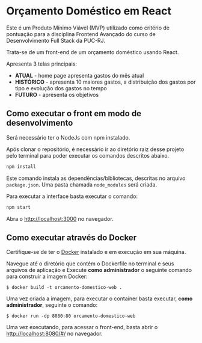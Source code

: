 # Orçamento Doméstico em React

Este é um Produto Mínimo Viável (MVP) utilizado como critério de pontuação para a disciplina Frontend Avançado do curso de Desenvolvimento Full Stack da PUC-RJ.

Trata-se de um front-end de um orçamento doméstico usando React.

Apresenta 3 telas principais:

- **ATUAL** - home page apresenta gastos do mês atual
- **HISTÓRICO** - apresenta 10 maiores gastos, a distribuição dos gastos por tipo e evolução dos gastos no tempo
- **FUTURO** - apresenta os objetivos

## Como executar o front em modo de desenvolvimento

Será necessário ter o NodeJs com npm instalado.

Após clonar o repositório, é necessário ir ao diretório raiz desse projeto pelo terminal para poder executar os comandos descritos abaixo.

```bash
npm install
```

Este comando instala as dependências/bibliotecas, descritas no arquivo `package.json`. Uma pasta chamada `node_modules` será criada.

Para executar a interface basta executar o comando:

```bash
npm start
```

Abra o [http://localhost:3000](http://localhost:3000) no navegador.

## Como executar através do Docker

Certifique-se de ter o [Docker](https://docs.docker.com/engine/install/) instalado e em execução em sua máquina.

Navegue até o diretório que contém o Dockerfile no terminal e seus arquivos de aplicação e
Execute **como administrador** o seguinte comando para construir a imagem Docker:

```shell
$ docker build -t orcamento-domestico-web .
```

Uma vez criada a imagem, para executar o container basta executar, **como administrador**, seguinte o comando:

```shell
$ docker run -dp 8080:80 orcamento-domestico-web
```

Uma vez executando, para acessar o front-end, basta abrir o [http://localhost:8080/#/](http://localhost:8080/#/) no navegador.
